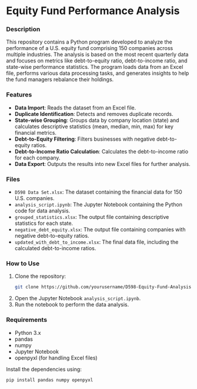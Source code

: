 # Equity Fund Performance Analysis

### Description
This repository contains a Python program developed to analyze the performance of a U.S. equity fund comprising 150 companies across multiple industries. The analysis is based on the most recent quarterly data and focuses on metrics like debt-to-equity ratio, debt-to-income ratio, and state-wise performance statistics. The program loads data from an Excel file, performs various data processing tasks, and generates insights to help the fund managers rebalance their holdings.

### Features
- **Data Import**: Reads the dataset from an Excel file.
- **Duplicate Identification**: Detects and removes duplicate records.
- **State-wise Grouping**: Groups data by company location (state) and calculates descriptive statistics (mean, median, min, max) for key financial metrics.
- **Debt-to-Equity Filtering**: Filters businesses with negative debt-to-equity ratios.
- **Debt-to-Income Ratio Calculation**: Calculates the debt-to-income ratio for each company.
- **Data Export**: Outputs the results into new Excel files for further analysis.

### Files
- `D598 Data Set.xlsx`: The dataset containing the financial data for 150 U.S. companies.
- `analysis_script.ipynb`: The Jupyter Notebook containing the Python code for data analysis.
- `grouped_statistics.xlsx`: The output file containing descriptive statistics for each state.
- `negative_debt_equity.xlsx`: The output file containing companies with negative debt-to-equity ratios.
- `updated_with_debt_to_income.xlsx`: The final data file, including the calculated debt-to-income ratios.

### How to Use
1. Clone the repository:
    ```bash
    git clone https://github.com/yourusername/D598-Equity-Fund-Analysis.git
    ```
2. Open the Jupyter Notebook `analysis_script.ipynb`.
3. Run the notebook to perform the data analysis.

### Requirements
- Python 3.x
- pandas
- numpy
- Jupyter Notebook
- openpyxl (for handling Excel files)

Install the dependencies using:
```bash
pip install pandas numpy openpyxl
```
